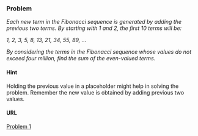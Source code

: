 ### Problem

*Each new term in the Fibonacci sequence is generated by adding the previous two terms. By starting with 1 and 2, the first 10 terms will be:*

*1, 2, 3, 5, 8, 13, 21, 34, 55, 89, ...*

*By considering the terms in the Fibonacci sequence whose values do not exceed four million, find the sum of the even-valued terms.*

#### Hint

Holding the previous value in a placeholder might help in solving the problem. Remember the new value is obtained by adding previous two values.

#### URL
[Problem 1](https://projecteuler.net/problem=2)
